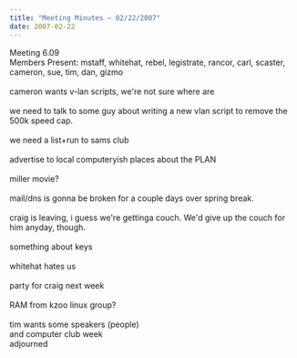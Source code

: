 ```yaml
---
title: "Meeting Minutes – 02/22/2007"
date: 2007-02-22
---
```

Meeting 6.09<br />
Members Present: mstaff, whitehat, rebel, legistrate, rancor, carl, scaster, cameron, sue, tim, dan, gizmo<br />
<br />
cameron wants v-lan scripts, we're not sure where are<br />
<br />
we need to talk to some guy about writing a new vlan script to remove the 500k speed cap.<br />
<br />
we need a list+run to sams club<br />
<br />
advertise to local computeryish places about the PLAN<br />
<br />
miller movie?<br />
<br />
mail/dns is gonna be broken for a couple days over spring break.<br />
<br />
craig is leaving, i guess we're gettinga couch. We'd give up the couch for him anyday, though.<br />
<br />
something about keys<br />
<br />
whitehat hates us<br />
<br />
party for craig next week<br />
<br />
RAM from kzoo linux group?<br />
<br />
tim wants some speakers (people)<br />
and computer club week<br />
adjourned